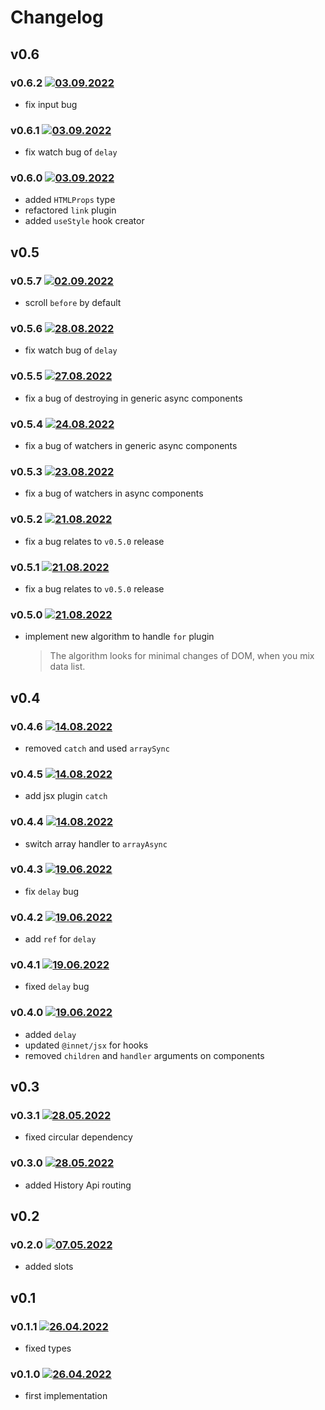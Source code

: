 # Changelog

## v0.6

### v0.6.2 [![03.09.2022](https://img.shields.io/date/1662989248)](https://github.com/d8corp/innet-server/tree/v0.6.2)

- fix input bug

### v0.6.1 [![03.09.2022](https://img.shields.io/date/1662202621)](https://github.com/d8corp/innet-server/tree/v0.6.1)

- fix watch bug of `delay`

### v0.6.0 [![03.09.2022](https://img.shields.io/date/1662192543)](https://github.com/d8corp/innet-server/tree/v0.6.0)

- added `HTMLProps` type
- refactored `link` plugin
- added `useStyle` hook creator

## v0.5

### v0.5.7 [![02.09.2022](https://img.shields.io/date/1662119199)](https://github.com/d8corp/innet-server/tree/v0.5.7)

- scroll `before` by default

### v0.5.6 [![28.08.2022](https://img.shields.io/date/1661677576)](https://github.com/d8corp/innet-server/tree/v0.5.6)

- fix watch bug of `delay`

### v0.5.5 [![27.08.2022](https://img.shields.io/date/1661613685)](https://github.com/d8corp/innet-server/tree/v0.5.5)

- fix a bug of destroying in generic async components

### v0.5.4 [![24.08.2022](https://img.shields.io/date/1661335174)](https://github.com/d8corp/innet-server/tree/v0.5.4)

- fix a bug of watchers in generic async components

### v0.5.3 [![23.08.2022](https://img.shields.io/date/1661249139)](https://github.com/d8corp/innet-server/tree/v0.5.3)

- fix a bug of watchers in async components

### v0.5.2 [![21.08.2022](https://img.shields.io/date/1661089182)](https://github.com/d8corp/innet-server/tree/v0.5.2)

- fix a bug relates to `v0.5.0` release

### v0.5.1 [![21.08.2022](https://img.shields.io/date/1661087882)](https://github.com/d8corp/innet-server/tree/v0.5.1)

- fix a bug relates to `v0.5.0` release

### v0.5.0 [![21.08.2022](https://img.shields.io/date/1661037162)](https://github.com/d8corp/innet-server/tree/v0.5.0)

- implement new algorithm to handle `for` plugin
  > The algorithm looks for minimal changes of DOM, when you mix data list.

## v0.4

### v0.4.6 [![14.08.2022](https://img.shields.io/date/1660498631)](https://github.com/d8corp/innet-server/tree/v0.4.6)

- removed `catch` and used `arraySync`

### v0.4.5 [![14.08.2022](https://img.shields.io/date/1660485923)](https://github.com/d8corp/innet-server/tree/v0.4.5)

- add jsx plugin `catch`

### v0.4.4 [![14.08.2022](https://img.shields.io/date/1660485321)](https://github.com/d8corp/innet-server/tree/v0.4.4)

- switch array handler to `arrayAsync`

### v0.4.3 [![19.06.2022](https://img.shields.io/date/1655670970)](https://github.com/d8corp/innet-server/tree/v0.4.3)

- fix `delay` bug

### v0.4.2 [![19.06.2022](https://img.shields.io/date/1655656976)](https://github.com/d8corp/innet-server/tree/v0.4.2)

- add `ref` for `delay`

### v0.4.1 [![19.06.2022](https://img.shields.io/date/1655656208)](https://github.com/d8corp/innet-server/tree/v0.4.1)

- fixed `delay` bug

### v0.4.0 [![19.06.2022](https://img.shields.io/date/1655634639)](https://github.com/d8corp/innet-server/tree/v0.4.0)

- added `delay`
- updated `@innet/jsx` for hooks
- removed `children` and `handler` arguments on components

## v0.3

### v0.3.1 [![28.05.2022](https://img.shields.io/date/1653754141)](https://github.com/d8corp/innet-server/tree/v0.3.1)

- fixed circular dependency

### v0.3.0 [![28.05.2022](https://img.shields.io/date/1653753542)](https://github.com/d8corp/innet-server/tree/v0.3.0)

- added History Api routing

## v0.2

### v0.2.0 [![07.05.2022](https://img.shields.io/date/1651909929)](https://github.com/d8corp/innet-server/tree/v0.2.0)

- added slots

## v0.1

### v0.1.1 [![26.04.2022](https://img.shields.io/date/1651005778)](https://github.com/d8corp/innet-server/tree/v0.1.1)

- fixed types

### v0.1.0 [![26.04.2022](https://img.shields.io/date/1651004778)](https://github.com/d8corp/innet-server/tree/v0.1.0)

- first implementation
